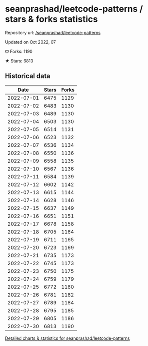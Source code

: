 # seanprashad/leetcode-patterns / stars & forks statistics

Repository url: [/seanprashad/leetcode-patterns](https://github.com/seanprashad/leetcode-patterns)

Updated on Oct 2022, 07

☋ Forks: 1190

★ Stars: 6813

## Historical data
| Date | Stars | Forks |
|------|-------|-------|
| 2022-07-01 | 6475 | 1129 | 
| 2022-07-02 | 6483 | 1130 | 
| 2022-07-03 | 6489 | 1130 | 
| 2022-07-04 | 6503 | 1130 | 
| 2022-07-05 | 6514 | 1131 | 
| 2022-07-06 | 6523 | 1132 | 
| 2022-07-07 | 6536 | 1134 | 
| 2022-07-08 | 6550 | 1136 | 
| 2022-07-09 | 6558 | 1135 | 
| 2022-07-10 | 6567 | 1136 | 
| 2022-07-11 | 6584 | 1139 | 
| 2022-07-12 | 6602 | 1142 | 
| 2022-07-13 | 6615 | 1144 | 
| 2022-07-14 | 6628 | 1146 | 
| 2022-07-15 | 6637 | 1149 | 
| 2022-07-16 | 6651 | 1151 | 
| 2022-07-17 | 6678 | 1158 | 
| 2022-07-18 | 6705 | 1164 | 
| 2022-07-19 | 6711 | 1165 | 
| 2022-07-20 | 6723 | 1169 | 
| 2022-07-21 | 6735 | 1173 | 
| 2022-07-22 | 6745 | 1173 | 
| 2022-07-23 | 6750 | 1175 | 
| 2022-07-24 | 6759 | 1179 | 
| 2022-07-25 | 6772 | 1180 | 
| 2022-07-26 | 6781 | 1182 | 
| 2022-07-27 | 6789 | 1184 | 
| 2022-07-28 | 6795 | 1185 | 
| 2022-07-29 | 6805 | 1186 | 
| 2022-07-30 | 6813 | 1190 | 


[Detailed charts & statistics for seanprashad/leetcode-patterns](https://reviewgithub.com/rep/seanprashad/leetcode-patterns)
